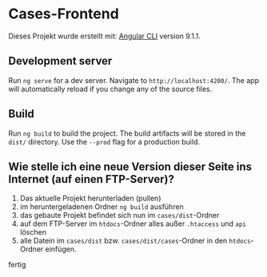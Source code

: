 # Cases-Frontend

Dieses Projekt wurde erstellt mit: [Angular CLI](https://github.com/angular/angular-cli) version 9.1.1.

## Development server

Run `ng serve` for a dev server. Navigate to `http://localhost:4200/`. The app will automatically reload if you change any of the source files.

## Build

Run `ng build` to build the project. The build artifacts will be stored in the `dist/` directory. Use the `--prod` flag for a production build.


## Wie stelle ich eine neue Version dieser Seite ins Internet (auf einen FTP-Server)?

1. Das aktuelle Projekt herunterladen (pullen)
1. im heruntergeladenen Ordner `ng build` ausführen
1. das gebaute Projekt befindet sich nun im `cases/dist`-Ordner 
1. auf dem FTP-Server im `htdocs`-Ordner alles außer `.htaccess` und `api` löschen
1. alle Datein im `cases/dist` bzw. `cases/dist/cases`-Ordner in den `htdocs`-Ordner einfügen.

fertig
